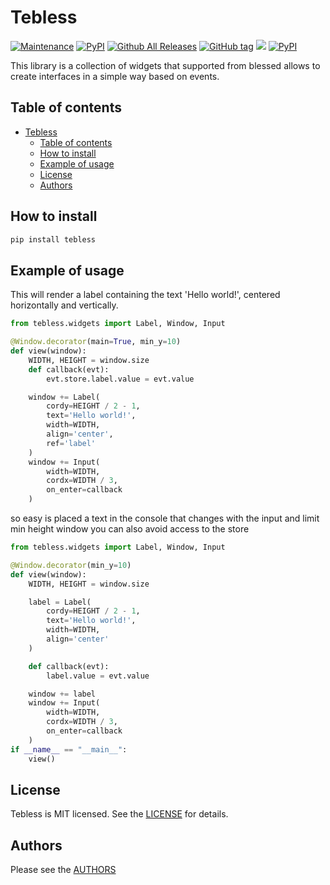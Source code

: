 # Tebless
[![Maintenance](https://img.shields.io/maintenance/yes/2017.svg?style=flat-square&colorB=19BC9D)]()
[![PyPI](https://img.shields.io/pypi/v/tebless.svg?style=flat-square)](https://pypi.python.org/pypi?:action=display&name=tebless&version=1.1.1.dev3)
[![Github All Releases](https://img.shields.io/github/downloads/akhail/tebless/total.svg?style=flat-square&colorB=F0A30A)]()
[![GitHub tag](https://img.shields.io/github/tag/akhail/tebless.svg?style=flat-square)](https://github.com/Akhail/Tebless/tags)
[![](https://img.shields.io/github/issues-raw/akhail/tebless.svg?style=flat-square)](https://github.com/Akhail/Tebless/issues)
[![PyPI](https://img.shields.io/pypi/l/tebless.svg?style=flat-square&colorB=9A59B5)](https://github.com/Akhail/Tebless/blob/master/LICENSE)

This library is a collection of widgets that supported from blessed allows to create interfaces in a simple way based on events.

## Table of contents
- [Tebless](#tebless)
    - [Table of contents](#table-of-contents)
    - [How to install](#how-to-install)
    - [Example of usage](#example-of-usage)
    - [License](#license)
    - [Authors](#authors)
## How to install

```bash
pip install tebless
```

## Example of usage
This will render a label containing the text 'Hello world!', centered horizontally and vertically.

```python
from tebless.widgets import Label, Window, Input

@Window.decorator(main=True, min_y=10)
def view(window):
    WIDTH, HEIGHT = window.size
    def callback(evt):
        evt.store.label.value = evt.value

    window += Label(
        cordy=HEIGHT / 2 - 1,
        text='Hello world!',
        width=WIDTH,
        align='center',
        ref='label'
    )
    window += Input(
        width=WIDTH,
        cordx=WIDTH / 3,
        on_enter=callback
    )

```
so easy is placed a text in the console that changes with the input and limit min height window
you can also avoid access to the store

```python
from tebless.widgets import Label, Window, Input

@Window.decorator(min_y=10)
def view(window):
    WIDTH, HEIGHT = window.size

    label = Label(
        cordy=HEIGHT / 2 - 1,
        text='Hello world!',
        width=WIDTH,
        align='center'
    )

    def callback(evt):
        label.value = evt.value

    window += label
    window += Input(
        width=WIDTH,
        cordx=WIDTH / 3,
        on_enter=callback
    )
if __name__ == "__main__":
    view()
```

## License
Tebless is MIT licensed. See the [LICENSE](LICENSE) for details.

## Authors
Please see the [AUTHORS](AUTHORS)